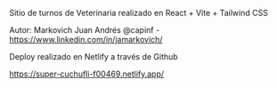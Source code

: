 Sitio de turnos de Veterinaria realizado en React + Vite + Tailwind CSS

Autor: Markovich Juan Andrés @capinf - https://www.linkedin.com/in/jamarkovich/

Deploy realizado en Netlify a través de Github

https://super-cuchufli-f00469.netlify.app/
